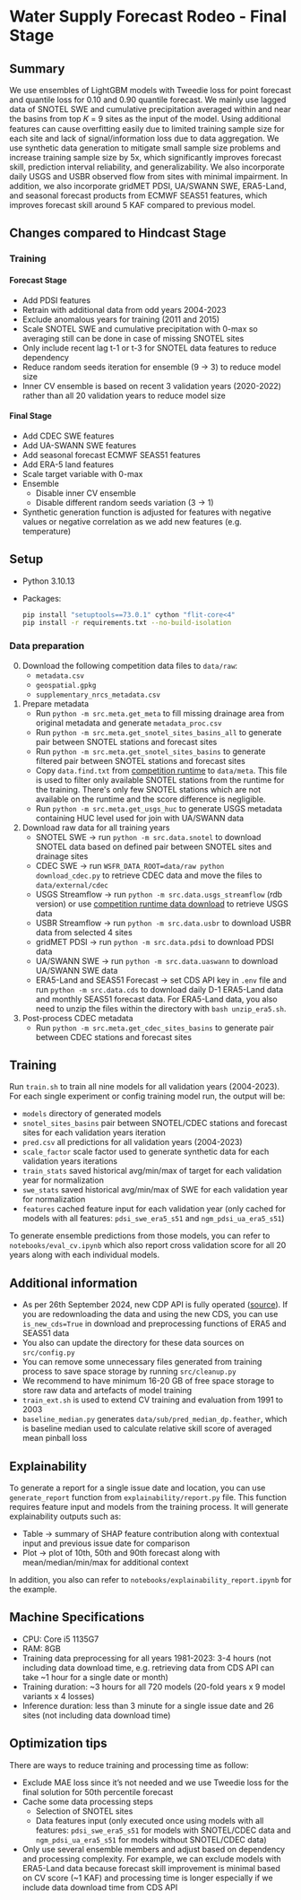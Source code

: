 # Water Supply Forecast Rodeo - Final Stage

## Summary

We use ensembles of LightGBM models with Tweedie loss for point forecast and quantile loss for 0.10 and 0.90 quantile forecast. We mainly use lagged data of SNOTEL SWE and cumulative precipitation averaged within and near the basins from top 𝐾 = 9 sites as the input of the model. Using additional features can cause overfitting easily due to limited training sample size for each site and lack of signal/information loss due to data aggregation. We use synthetic data generation to mitigate small sample size problems and increase training sample size by 5x, which significantly improves forecast skill, prediction interval reliability, and generalizability. We also incorporate daily USGS and USBR observed flow from sites with minimal impairment. In addition, we also incorporate gridMET PDSI, UA/SWANN SWE, ERA5-Land, and seasonal forecast products from ECMWF SEAS51 features, which improves forecast skill around 5 KAF compared to previous model.

## Changes compared to Hindcast Stage

### Training

#### Forecast Stage

* Add PDSI features
* Retrain with additional data from odd years 2004-2023
* Exclude anomalous years for training (2011 and 2015)
* Scale SNOTEL SWE and cumulative precipitation with 0-max so averaging still can be done in case of missing SNOTEL sites
* Only include recent lag t-1 or t-3 for SNOTEL data features to reduce dependency
* Reduce random seeds iteration for ensemble (9 → 3) to reduce model size
* Inner CV ensemble is based on recent 3 validation years (2020-2022) rather than all 20 validation years to reduce model size

#### Final Stage

* Add CDEC SWE features
* Add UA-SWANN SWE features
* Add seasonal forecast ECMWF SEAS51 features
* Add ERA-5 land features
* Scale target variable with 0-max
* Ensemble
    * Disable inner CV ensemble
    * Disable different random seeds variation (3 → 1)
* Synthetic generation function is adjusted for features with negative values or negative correlation as we add new features (e.g. temperature)

## Setup

* Python 3.10.13
* Packages:

    ```bash
    pip install "setuptools==73.0.1" cython "flit-core<4"
    pip install -r requirements.txt --no-build-isolation
    ```

### Data preparation
0. Download the following competition data files to `data/raw`:
    * `metadata.csv`
    * `geospatial.gpkg`
    * `supplementary_nrcs_metadata.csv`
1. Prepare metadata
    * Run `python -m src.meta.get_meta` to fill missing drainage area from original metadata and generate `metadata_proc.csv`
    * Run `python -m src.meta.get_snotel_sites_basins_all` to generate pair between SNOTEL stations and forecast sites
    * Run `python -m src.meta.get_snotel_sites_basins` to generate filtered pair between SNOTEL stations and forecast sites
    * Copy `data.find.txt` from [competition runtime](https://github.com/drivendataorg/water-supply-forecast-rodeo-runtime/blob/main/data.find.txt) to `data/meta`. This file is used to filter only available SNOTEL stations from the runtime for the training. There's only few SNOTEL stations which are not available on the runtime and the score difference is negligible.
    * Run `python -m src.meta.get_usgs_huc` to generate USGS metadata containing HUC level used for join with UA/SWANN data
2. Download raw data for all training years
    * SNOTEL SWE -> run `python -m src.data.snotel` to download SNOTEL data based on defined pair between SNOTEL sites and drainage sites
    * CDEC SWE -> run `WSFR_DATA_ROOT=data/raw python download_cdec.py` to retrieve CDEC data and move the files to `data/external/cdec`
    * USGS Streamflow -> run `python -m src.data.usgs_streamflow` (rdb version) or use [competition runtime data download](https://github.com/drivendataorg/water-supply-forecast-rodeo-runtime/tree/main/data_download) to retrieve USGS data
    * USBR Streamflow -> run `python -m src.data.usbr` to download USBR data from selected 4 sites
    * gridMET PDSI -> run `python -m src.data.pdsi` to download PDSI data
    * UA/SWANN SWE -> run `python -m src.data.uaswann` to download UA/SWANN SWE data
    * ERA5-Land and SEAS51 Forecast -> set CDS API key in `.env` file and run `python -m src.data.cds` to download daily D-1 ERA5-Land data and monthly SEAS51 forecast data. For ERA5-Land data, you also need to unzip the files within the directory with `bash unzip_era5.sh`.
3. Post-process CDEC metadata
    * Run `python -m src.meta.get_cdec_sites_basins` to generate pair between CDEC stations and forecast sites

## Training

Run `train.sh` to train all nine models for all validation years (2004-2023). For each single experiment or config training model run, the output will be:

* `models` directory of generated models
* `snotel_sites_basins` pair between SNOTEL/CDEC stations and forecast sites for each validation years iteration
* `pred.csv` all predictions for all validation years (2004-2023)
* `scale_factor` scale factor used to generate synthetic data for each validation years iterations
* `train_stats` saved historical avg/min/max of target for each validation year for normalization
* `swe_stats` saved historical avg/min/max of SWE for each validation year for normalization
* `features` cached feature input for each validation year (only cached for models with all features: `pdsi_swe_era5_s51` and `ngm_pdsi_ua_era5_s51`)

To generate ensemble predictions from those models, you can refer to `notebooks/eval_cv.ipynb` which also report cross validation score for all 20 years along with each individual models.

## Additional information

* As per 26th September 2024, new CDP API is fully operated ([source](https://forum.ecmwf.int/t/goodbye-legacy-climate-data-store-hello-new-climate-data-store-cds/6380)). If you are redownloading the data and using the new CDS, you can use `is_new_cds=True` in download and preprocessing functions of ERA5 and SEAS51 data
* You also can update the directory for these data sources on `src/config.py`
* You can remove some unnecessary files generated from training process to save space storage by running `src/cleanup.py`
* We recommend to have minimum 16-20 GB of free space storage to store raw data and artefacts of model training
* `train_ext.sh` is used to extend CV training and evaluation from 1991 to 2003
* `baseline_median.py` generates `data/sub/pred_median_dp.feather`, which is baseline median used to calculate relative skill score of averaged mean pinball loss

## Explainability

To generate a report for a single issue date and location, you can use `generate_report` function from `explainability/report.py` file. This function requires feature input and models from the training process. It will generate explainability outputs such as:

* Table -> summary of SHAP feature contribution along with contextual input and previous issue date for comparison
* Plot -> plot of 10th, 50th and 90th forecast along with mean/median/min/max for additional context

In addition, you also can refer to `notebooks/explainability_report.ipynb` for the example.

## Machine Specifications

* CPU: Core i5 1135G7
* RAM: 8GB
* Training data preprocessing for all years 1981-2023: 3-4 hours (not including
data download time, e.g. retrieving data from CDS API can take ~1 hour for a single date or month)
* Training duration: ~3 hours for all 720 models (20-fold years x 9 model variants x 4
losses)
* Inference duration: less than 3 minute for a single issue date and 26 sites (not including
data download time)

## Optimization tips

There are ways to reduce training and processing time as follow:

* Exclude MAE loss since it’s not needed and we use Tweedie loss for the final solution for 50th percentile forecast
* Cache some data processing steps
    * Selection of SNOTEL sites
    * Data features input (only executed once using models with all features: `pdsi_swe_era5_s51` for models with SNOTEL/CDEC data and `ngm_pdsi_ua_era5_s51` for models without SNOTEL/CDEC data)
* Only use several ensemble members and adjust based on dependency and processing complexity. For example, we can exclude models with ERA5-Land data because forecast skill improvement is minimal based on CV score (~1 KAF) and processing time is longer especially if we include data download time from CDS API
